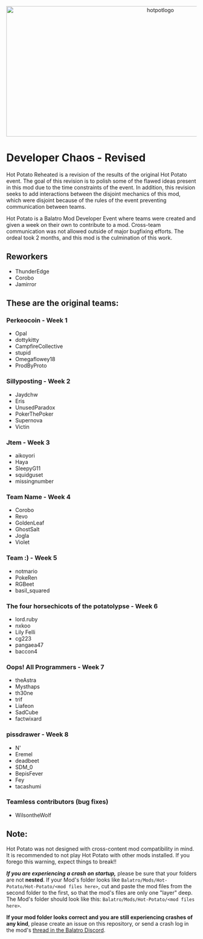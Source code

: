 <p align="center">
  <img width="800" height="345" alt="hotpotlogo" src="https://github.com/user-attachments/assets/fea511c2-9b8d-4df6-a868-1323a1678d54" />
</p>


# Developer Chaos - Revised
Hot Potato Reheated is a revision of the results of the original Hot Potato event. The goal of this revision is to polish some of the flawed ideas present in this mod due to the time constraints of the event. In addition, this revision seeks to add interactions between the disjoint mechanics of this mod, which were disjoint because of the rules of the event preventing communication between teams.

Hot Potato is a Balatro Mod Developer Event where teams were created and given a week on their own to contribute to a mod. Cross-team communication was not allowed outside of major bugfixing efforts. The ordeal took 2 months, and this mod is the culmination of this work.

## Reworkers
- ThunderEdge
- Corobo
- Jamirror

## These are the original teams:

### Perkeocoin - Week 1
- Opal
- dottykitty
- CampfireCollective
- stupid
- Omegaflowey18
- ProdByProto

### Sillyposting - Week 2
- Jaydchw
- Eris
- UnusedParadox
- PokerThePoker
- Supernova
- Victin

### Jtem - Week 3
- aikoyori
- Haya
- SleepyG11
- squidguset
- missingnumber

### Team Name - Week 4
- Corobo
- Revo
- GoldenLeaf
- GhostSalt
- Jogla
- Violet

### Team :) - Week 5
- notmario
- PokeRen
- RGBeet
- basil_squared

### The four horsechicots of the potatolypse - Week 6
- lord.ruby
- nxkoo
- Lily Felli
- cg223
- pangaea47
- baccon4

### Oops! All Programmers - Week 7
- theAstra
- Mysthaps
- th30ne
- trif
- Liafeon
- SadCube
- factwixard

### pissdrawer - Week 8
- N'
- Eremel
- deadbeet
- SDM_0
- BepisFever
- Fey
- tacashumi

### Teamless contributors (bug fixes)
- WilsontheWolf

## Note:
Hot Potato was not designed with cross-content mod compatibility in mind. It is recommended to not play Hot Potato with other mods installed. If you forego this warning, expect things to break!!

***If you are experiencing a crash on startup,*** please be sure that your folders are not **nested**. If your Mod's folder looks like `Balatro/Mods/Hot-Potato/Hot-Potato/<mod files here>`, cut and paste the mod files from the second folder to the first, so that the mod's files are only one "layer" deep. The Mod's folder should look like this: `Balatro/Mods/Hot-Potato/<mod files here>`.

**If your mod folder looks correct and you are still experiencing crashes of any kind**, please create an issue on this repository, or send a crash log in the mod's [thread in the Balatro Discord](https://discord.com/channels/1116389027176787968/1397989781178155009).